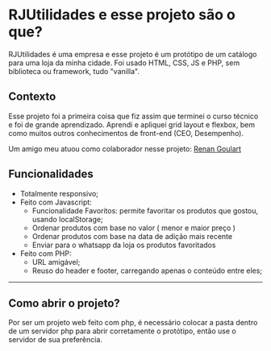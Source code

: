 # RJUtilidades e esse projeto são o que?

RJUtilidades é uma empresa e esse projeto é um protótipo de um catálogo para uma loja da minha cidade.
Foi usado HTML, CSS, JS e PHP, sem biblioteca ou framework, tudo "vanilla".

## Contexto
Esse projeto foi a primeira coisa que fiz assim que terminei o curso técnico e foi de grande aprendizado.
Aprendi e apliquei grid layout e flexbox, bem como muitos outros conhecimentos de front-end (CEO, Desempenho).

Um amigo meu atuou como colaborador nesse projeto: [Renan Goulart](https://github.com/RenanGoulart)

## Funcionalidades
* Totalmente responsivo;
* Feito com Javascript:
  * Funcionalidade Favoritos: permite favoritar os produtos que gostou, usando localStorage;
  * Ordenar produtos com base no valor ( menor e maior preço )
  * Ordenar produtos com base na data de adição mais recente
  * Enviar para o whatsapp da loja os produtos favoritados
* Feito com PHP:
   * URL amigável;
   * Reuso do header e footer, carregando apenas o conteúdo entre eles;
   
---
## Como abrir o projeto?

Por ser um projeto web feito com php, é necessário colocar a pasta dentro de um servidor php para abrir corretamente o protótipo, então use o servidor de sua preferência. 
